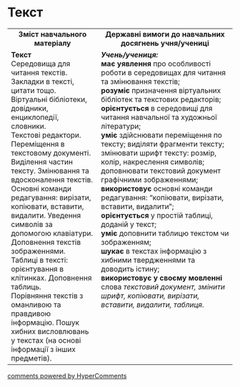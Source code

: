 <div id="hypercomments_widget" class="js-hypercomments-widget invisible"></div>

Текст
=============================================

<table>
  <tr>
    <td width="40%" align="center"><b>Зміст навчального матеріалу<b></td>
    <td width="60%" align="center"><b>Державні вимоги до навчальних досягнень учня/учениці</b></td>
  </tr>
  <tr>
    <td width="40%" style="vertical-align:top !important;">
    <b>Текст</b><br>
Середовища для читання текстів. Закладки в тексті, цитати тощо.<br>
Віртуальні бібліотеки, довідники, енциклопедії, словники. <br>
Текстові редактори. Переміщення в текстовому документі. Виділення частин тексту.  Змінювання  та вдосконалення текстів.<br> 
Основні команди редагування: вирізати, копіювати, вставити, видалити. Уведення символів за допомогою клавіатури. <br>
Доповнення текстів зображеннями. <br>
Таблиці в тексті: орієнтування в клітинках. Доповнення таблиць. <br>
Порівняння текстів з оманливою та правдивою інформацію. Пошук хибних висловлювань у текстах (на основі інформації з інших предметів). <br>
    </td>
    <td width="60%" style="vertical-align:top !important;">
    <i><b>Учень/учениця:</b></i><br>
<b>має уявлення</b> про особливості роботи в середовищах для читання та змінювання текстів;<br>
<b>розуміє</b> призначення віртуальних бібліотек та текстових редакторів; <br>
<b>орієнтується</b> в середовищі для читання навчальної та художньої літератури;<br>
<b>уміє</b> здійснювати переміщення по тексту; виділяти фрагменти тексту; змінювати шрифт тексту: розмір, колір, накреслення символів; доповнювати текстовий документ графічними зображеннями;<br>
<b>використовує</b> основні команди редагування: “копіювати, вирізати, вставити, видалити”;<br>
<b>орієнтується</b> у простій таблиці, доданій у текст;<br>
<b>уміє</b> доповнити таблицю текстом чи зображенням;<br>
<b>шукає</b> в текстах інформацію з хибними твердженнями та доводить істину;<br>
<b>використовує у своєму мовленні</b> слова <i>текстовий документ, змінити шрифт, копіювати, вирізати, вставити, видалити, таблиця</i>.<br>
</td>
  </tr>
</table>

<div class="js-hypercomments-container">
<a href="http://hypercomments.com" class="hc-link" title="comments widget">comments powered by HyperComments</a>
</div>
